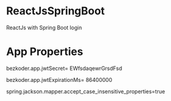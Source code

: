 # ReactJsSpringBoot
ReactJs with Spring Boot login


# App Properties
bezkoder.app.jwtSecret= EWfsdaqewrGrsdFsd

bezkoder.app.jwtExpirationMs= 86400000

spring.jackson.mapper.accept_case_insensitive_properties=true
